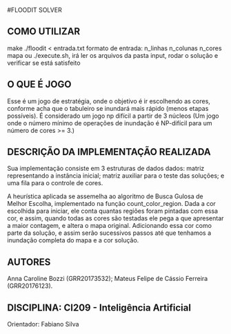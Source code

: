 #FLOODIT SOLVER
## COMO UTILIZAR
make ./floodit < entrada.txt
formato de entrada: n_linhas n_colunas n_cores mapa
ou ./execute.sh, irá ler os arquivos da pasta input, rodar o solução e verificar se está satisfeito
## O QUE É JOGO
Esse é um jogo de estratégia, onde o objetivo é ir escolhendo as cores, conforme acha que o tabuleiro se inundará mais rápido (menos etapas possíveis).
É considerado um jogo  np difícil a partir de 3 núcleos (Um jogo onde o número mínimo de operações de inundação é NP-difícil para um número de cores >= 3.) 
 
## DESCRIÇÃO DA IMPLEMENTAÇÃO REALIZADA
Sua implementação consiste em 3 estruturas de dados dados:
matriz representando a instância inicial;
matriz auxiliar para o teste das soluções;
e uma fila para o controle de cores.

A heurística aplicada se assemelha ao algoritmo de Busca Gulosa de Melhor Escolha, implementado na função count_color_region. Dada a cor escolhida para iniciar, ele conta quantas regiões foram pintadas com essa cor, e assim, quando todas as cores são testadas ele pega a que apresentar a maior contagem, e altera o mapa original.
Adicionando essa cor como parte da solução, e assim serão sucessivos passos até que tenhamos a inundação completa do mapa e a cor solução.
## AUTORES
Anna Caroline Bozzi (GRR20173532);
Mateus Felipe de Cássio Ferreira (GRR20176123).
## DISCIPLINA: CI209 - Inteligência Artificial
Orientador: Fabiano Silva

